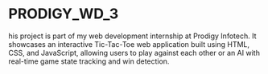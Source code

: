 # PRODIGY_WD_3
his project is part of my web development internship at Prodigy Infotech. It showcases an interactive Tic-Tac-Toe web application built using HTML, CSS, and JavaScript, allowing users to play against each other or an AI with real-time game state tracking and win detection.
